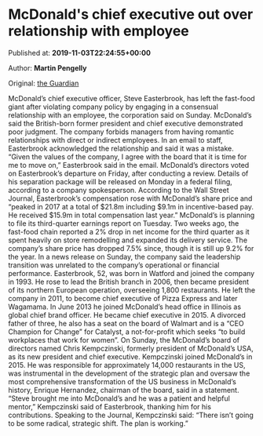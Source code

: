 
# McDonald's chief executive out over relationship with employee

Published at: **2019-11-03T22:24:55+00:00**

Author: **Martin Pengelly**

Original: [the Guardian](https://www.theguardian.com/business/2019/nov/03/mcdonalds-chief-executive-steve-easterbrook-relationship-employee)

McDonald’s chief executive officer, Steve Easterbrook, has left the fast-food giant after violating company policy by engaging in a consensual relationship with an employee, the corporation said on Sunday.
McDonald’s said the British-born former president and chief executive demonstrated poor judgment. The company forbids managers from having romantic relationships with direct or indirect employees.
In an email to staff, Easterbrook acknowledged the relationship and said it was a mistake. “Given the values of the company, I agree with the board that it is time for me to move on,” Easterbrook said in the email.
McDonald’s directors voted on Easterbrook’s departure on Friday, after conducting a review. Details of his separation package will be released on Monday in a federal filing, according to a company spokesperson.
According to the Wall Street Journal, Easterbrook’s compensation rose with McDonald’s share price and “peaked in 2017 at a total of $21.8m including $9.1m in incentive-based pay. He received $15.9m in total compensation last year.”
McDonald’s is planning to file its third-quarter earnings report on Tuesday. Two weeks ago, the fast-food chain reported a 2% drop in net income for the third quarter as it spent heavily on store remodelling and expanded its delivery service. The company’s share price has dropped 7.5% since, though it is still up 9.2% for the year.
In a news release on Sunday, the company said the leadership transition was unrelated to the company’s operational or financial performance.
Easterbrook, 52, was born in Watford and joined the company in 1993. He rose to lead the British branch in 2006, then became president of its northern European operation, overseeing 1,800 restaurants.
He left the company in 2011, to become chief executive of Pizza Express and later Wagamama. In June 2013 he joined McDonald’s head office in Illinois as global chief brand officer. He became chief executive in 2015.
A divorced father of three, he also has a seat on the board of Walmart and is a “CEO Champion for Change” for Catalyst, a not-for-profit which seeks “to build workplaces that work for women”.
On Sunday, the McDonald’s board of directors named Chris Kempczinski, formerly president of McDonald’s USA, as its new president and chief executive.
Kempczinski joined McDonald’s in 2015. He was responsible for approximately 14,000 restaurants in the US, was instrumental in the development of the strategic plan and oversaw the most comprehensive transformation of the US business in McDonald’s history, Enrique Hernandez, chairman of the board, said in a statement.
“Steve brought me into McDonald’s and he was a patient and helpful mentor,” Kempczinski said of Easterbrook, thanking him for his contributions.
Speaking to the Journal, Kempczinski said: “There isn’t going to be some radical, strategic shift. The plan is working.”
